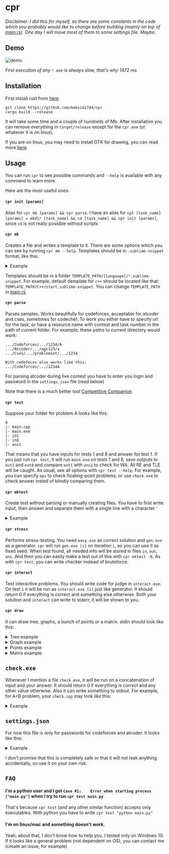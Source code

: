 # cpr

_Disclaimer: I did this for myself, so there are some constants in the code which you probably would like to change before building (mainly on top of [main.rs](src/main.rs)). One day I will move most of them to some settings file. Maybe._

## Demo
![demo](demo/demo.gif)

_First execution of any `*.exe` is always slow, that's why 1472 ms_

## Installation
First install rust from [here](https://www.rust-lang.org/learn/get-started).
```
git clone https://github.com/maksim1744/cpr
cargo build --release
```
It will take some time and a couple of hundreds of Mb. After installation you can remove everything in `target/release` except for the `cpr.exe` (or whatever it is on linux).

If you are on linux, you may need to install GTK for drawing, you can read more [here](https://github.com/linebender/druid#linux).

## Usage
You can run `cpr` to see possible commands and `--help` is available with any command to learn more.

Here are the most useful ones:

#### `cpr init [params]`

Alias for `cpr mk [params] && cpr parse`. I have an alias for `cpt [task_name] [params] = mkdir [task_name] && cd [task_name] && cpr init [params]`, since `cd` is not really possible without scripts

#### `cpr mk`

Creates a file and writes a template to it. There are some options which you can see by running `cpr mk --help`. Templates should be in `.sublime-snippet` format, like this:
<details>
  <summary>Example</summary>
  
  ```xml
  <snippet>
      <content><![CDATA[/*
      author:  Maksim1744
      created: ${1:date}
  */

  int main() {
      ${0:}
  }
  ]]></content>
  everything below is not needed for cpr to work
      <tabTrigger>start</tabTrigger>
      <scope>source.c++</scope>
  </snippet>

  ```

  `${0:}` is for cursor position if you use sublime (or your editor supports opening a file like that `subl main.cpp:15:4`, where 15 is a line number and 4 is a column number).

  `${1:date}` will be replaced with current date and time.

  You can try to change something in the end of `make_file` function in [main.rs](src/main.rs), including the last line, which opens your editor
  
</details>

Templates should be in a folder `TEMPLATE_PATH/[language]/*.sublime-snippet`. For example, default demplate for `c++` should be located like that: `TEMPLATE_PATH/C++/start.sublime-snippet`. You can change `TEMPLATE_PATH` in [main.rs](src/main.rs).

#### `cpr parse`

Parses samples. Works beautifully for codeforces, acceptable for atcoder and cses, sometimes for codechef. To work you either have to specify url for the task, or have a resource name with contest and task number in the path of current folder. For example, these paths to current directory would work:
```
.../Codeforces/.../1234/A
.../Atcoder/.../agc123/a
.../Cses/.../problemset/.../1234

With codefoces also works like this:
.../Codeforces/.../1234A
```

For parsing atcoder during live contest you have to enter you login and password in the `settings.json` file (read below)

Note that there is a much better tool [Competitive Companion](https://github.com/jmerle/competitive-companion).

#### `cpr test`
Suppose your folder for problem A looks like this:
```
A
|- main.cpp
|- main.exe
|- in1
|- in8
|- ans1
```

That means that you have inputs for tests 1 and 8 and answer for test 1. If you just run `cpr test`, it will run `main.exe` on tests 1 and 8, save outputs to `out1` and `out8` and compare `out1` with `ans1` to check for WA. All RE and TLE will be caught. As usual, see all options with `cpr test --help`. For example, you can specify `eps` to check floating-point problems, or use `check.exe` to check answer insted of blindly comparing them.

#### `cpr mktest`
Create test without parsing or manually creating files. You have to first write input, then answer and separate them with a single line with a character \`
<details>
  <summary>Example</summary>

A test for A+B problem

```
.../1234/A> cpr mktest
3 4
`
7
`
.../1234/A>
```

</details>

#### `cpr stress`
Performs stress-testing. You need `easy.exe` as correct solution and `gen.exe` as a generator. `cpr` will run `gen.exe [i]` on iteration `i`, so you can use it as fixed seed. When test found, all needed info will be stored in files `in`, `out`, `ans`. And then you can easily make a test out of this with `cpr mktest -0`. As with `cpr test`, you can write checker instead of bruteforce.

#### `cpr interact`
Test interactive problems. You should write code for judge in `interact.exe`. On test `i` it will be run as `interact.exe [i]` just like generator. It should return 0 if everything is correct and something else otherwise. Both your solution and `interact` can write to stderr, it will be shown to you.

#### `cpr draw`
It can draw tree, graphs, a bunch of points or a matrix. stdin should look like this:
<details>
  <summary>Tree example</summary>

```
5
1 2
1 3
3 4
3 5
```
and then `cpr draw tree <in`

or

```
5
1 2 q
1 3 w
3 4 akdfj ajf lask
3 5 j
```
and then `cpr draw tree -ei <in`

or

```
5
v1 v2 v33333 __v4 blablabla
1 2
1 3
3 4
3 5
```
and then `cpr draw tree -vi <in`

</details>
<details>
  <summary>Graph example</summary>

```
4 5
1 2
1 3
2 3
4 3
4 2
```
and then `cpr draw graph <in`

Or with `-vi` or `-ei` similarly to `cpr draw tree`

</details>
<details>
  <summary>Points example</summary>

```
3
0 0
0.5 1.8
2.3 2.8
```
and then `cpr draw pts <in`

</details>
<details>
  <summary>Matrix example</summary>

```
2 3
A B C
D EEEEEEEE 123
```
and then `cpr draw matrix <in`

or

```
3 3
XO.
OX.
..X
```
and then `cpr draw matrix -c <in`

</details>

## `check.exe`

Whenever I mention a file `check.exe`, it will be run on a concatenation of input and your answer. It should return 0 if everything is correct and any other value otherwise. Also it can write something to stdout. For example, for A+B problem, your `check.cpp` may look like this:
<details>
  <summary>Example</summary>

```cpp
int main() {
    int a, b;
    cin >> a >> b;
    int ans;
    cin >> ans;
    if (ans != a + b) {
        cout << "wrong sum, " << a << " + " << b << " != " << ans << endl;
        return 1;
    }
    return 0;
}
```

</details>

## `settings.json`

For now this file is only for passwords for codeforces and atcoder. It looks like this:
<details>
  <summary>Example</summary>

```json
{
    "auth": {
        "codeforces": {
            "login": "your_name",
            "password": "your_password"
        },
        "atcoder": {
            "login": "your_name",
            "password": "your_password"
        }
    }
}
```

</details>

I don't promise that this is completely safe or that it will not leak anything accidentally, so use it on your own risk.

## `FAQ`

#### I'm a python user and I get `Case #1:    Error when starting process ["main.py"]` when I try to run `cpr test main.py`
That's because `cpr test` (and any other similar function) accepts only executables. With python you have to write `cpr test "python main.py"`

#### I'm on linux/mac and something doesn't work.
Yeah, about that, I don't know how to help you, I tested only on Windows 10. If it looks like a general problem (not dependent on OS), you can contact me (create an issue, for example)
